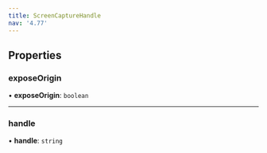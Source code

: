 ```yaml
---
title: ScreenCaptureHandle
nav: '4.77'
---
```


## Properties

### exposeOrigin

• **exposeOrigin**: `boolean`

---

### handle

• **handle**: `string`
